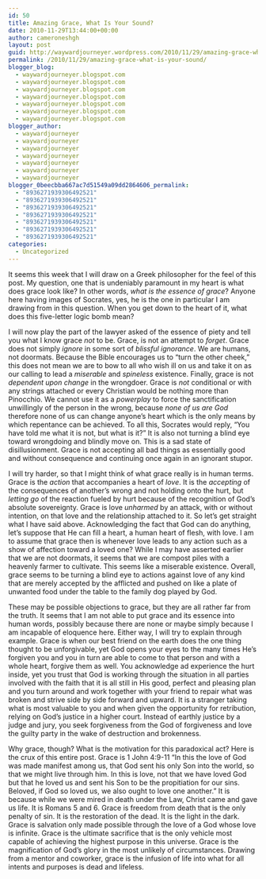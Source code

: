 ```yaml
---
id: 50
title: Amazing Grace, What Is Your Sound?
date: 2010-11-29T13:44:00+00:00
author: cameroneshgh
layout: post
guid: http://waywardjourneyer.wordpress.com/2010/11/29/amazing-grace-what-is-your-sound
permalink: /2010/11/29/amazing-grace-what-is-your-sound/
blogger_blog:
  - waywardjourneyer.blogspot.com
  - waywardjourneyer.blogspot.com
  - waywardjourneyer.blogspot.com
  - waywardjourneyer.blogspot.com
  - waywardjourneyer.blogspot.com
  - waywardjourneyer.blogspot.com
  - waywardjourneyer.blogspot.com
blogger_author:
  - waywardjourneyer
  - waywardjourneyer
  - waywardjourneyer
  - waywardjourneyer
  - waywardjourneyer
  - waywardjourneyer
  - waywardjourneyer
blogger_0beecbba667ac7d51549a09dd2864606_permalink:
  - "8936271939306492521"
  - "8936271939306492521"
  - "8936271939306492521"
  - "8936271939306492521"
  - "8936271939306492521"
  - "8936271939306492521"
  - "8936271939306492521"
categories:
  - Uncategorized
---
```

It seems this week that I will draw on a Greek philosopher for the feel of this post. My question, one that is undeniably paramount in my heart is what does grace look like? In other words, _what is the essence of grace_? Anyone here having images of Socrates, yes, he is the one in particular I am drawing from in this question. When you get down to the heart of it, what does this five-letter logic bomb mean?

I will now play the part of the lawyer asked of the essence of piety and tell you what I know grace _not_ to be. Grace, is not an attempt to _forget_. Grace does not simply _ignore_ in some sort of _blissful ignorance_. We are humans, not doormats. Because the Bible encourages us to “turn the other cheek,” this does not mean we are to bow to all who wish ill on us and take it on as our calling to lead a _miserable_ and _spineless_ existence. Finally, grace is not _dependent upon change_ in the wrongdoer. Grace is _not_ conditional or with any strings attached or every Christian would be nothing more than Pinocchio. We cannot use it as a _powerplay_ to force the sanctification unwillingly of the person in the wrong, because _none of us are God_ therefore none of us can change anyone’s heart which is the only means by which repentance can be achieved. To all this, Socrates would reply, “You have told me what it is not, but what is it?” It is also not turning a blind eye toward wrongdoing and blindly move on. This is a sad state of disillusionment. Grace is not accepting all bad things as essentially good and without consequence and continuing once again in an ignorant stupor.

I will try harder, so that I might think of what grace really is in human terms. Grace is the _action_ that accompanies a heart of _love_. It is the _accepting_ of the consequences of another’s wrong and not holding onto the hurt, but _letting go_ of the reaction fueled by hurt because of the recognition of God’s absolute sovereignty. Grace is love _unharmed_ by an attack, with or without intention, on that love and the relationship attached to it. So let’s get straight what I have said above. Acknowledging the fact that God can do anything, let’s suppose that He can fill a heart, a human heart of flesh, with love. I am to assume that grace then is whenever love leads to any action such as a show of affection toward a loved one? While I may have asserted earlier that we are not doormats, it seems that we are compost piles with a heavenly farmer to cultivate. This seems like a miserable existence. Overall, grace seems to be turning a blind eye to actions against love of any kind that are merely accepted by the afflicted and pushed on like a plate of unwanted food under the table to the family dog played by God.

These may be possible objections to grace, but they are all rather far from the truth. It seems that I am not able to put grace and its essence into human words, possibly because there are none or maybe simply because I am incapable of eloquence here. Either way, I will try to explain through example. Grace is when our best friend on the earth does the one thing thought to be unforgivable, yet God opens your eyes to the many times He’s forgiven you and you in turn are able to come to that person and with a whole heart, forgive them as well. You acknowledge ad experience the hurt inside, yet you trust that God is working through the situation in all parties involved with the faith that it is all still in His good, perfect and pleasing plan and you turn around and work together with your friend to repair what was broken and strive side by side forward and upward. It is a stranger taking what is most valuable to you and when given the opportunity for retribution, relying on God’s justice in a higher court. Instead of earthly justice by a judge and jury, you seek forgiveness from the God of forgiveness and love the guilty party in the wake of destruction and brokenness.

Why grace, though? What is the motivation for this paradoxical act? Here is the crux of this entire post. Grace is 1 John 4:9-11 “In this the love of God was made manifest among us, that God sent his only Son into the world, so that we might live through him. In this is love, not that we have loved God but that he loved us and sent his Son to be the propitiation for our sins. Beloved, if God so loved us, we also ought to love one another.” It is because while we were mired in death under the Law, Christ came and gave us life. It is Romans 5 and 6. Grace is freedom from death that is the only penalty of sin. It is the restoration of the dead. It is the light in the dark. Grace is salvation only made possible through the love of a God whose love is infinite. Grace is the ultimate sacrifice that is the only vehicle most capable of achieving the highest purpose in this universe. Grace is the magnification of God’s glory in the most unlikely of circumstances. Drawing from a mentor and coworker, grace is the infusion of life into what for all intents and purposes is dead and lifeless.